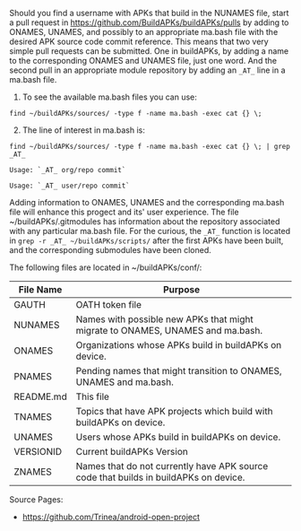 Should you find a username with APKs that build in the NUNAMES file, start a pull request in https://github.com/BuildAPKs/buildAPKs/pulls by adding to ONAMES, UNAMES, and possibly to an appropriate ma.bash file with the desired APK source code commit reference.  This means that two very simple pull requests can be submitted.  One in buildAPKs, by adding a name to the corresponding ONAMES and UNAMES file, just one word.  And the second pull in an appropriate module repository by adding an `_AT_` line in a ma.bash file. 

1) To see the available ma.bash files you can use: 
```
find ~/buildAPKs/sources/ -type f -name ma.bash -exec cat {} \;
```

2) The line of interest in ma.bash is: 
```
find ~/buildAPKs/sources/ -type f -name ma.bash -exec cat {} \; | grep _AT_
```

	Usage: `_AT_ org/repo commit`

	Usage: `_AT_ user/repo commit`


Adding information to ONAMES, UNAMES and the corresponding ma.bash file will enhance this progect and its' user experience.  The file ~/buildAPKs/.gitmodules has information about the repository associated with any particular ma.bash file.  For the curious, the `_AT_` function is located in `grep -r _AT_ ~/buildAPKs/scripts/` after the first APKs have been built, and the corresponding submodules have been cloned.


The following files are located in ~/buildAPKs/conf/:

| File Name | Purpose   |
| --------- | --------- |
| GAUTH     | OATH token file |
| NUNAMES   | Names with possible new APKs that might migrate to ONAMES, UNAMES and ma.bash. |
| ONAMES    | Organizations whose APKs build in buildAPKs on device. |
| PNAMES    | Pending names that might transition to ONAMES, UNAMES and ma.bash. |
| README.md | This file |
| TNAMES    | Topics that have APK projects which build with buildAPKs on device. |
| UNAMES    | Users whose APKs build in buildAPKs on device. |
| VERSIONID | Current buildAPKs Version |
| ZNAMES    | Names that do not currently have APK source code that builds in buildAPKs on device. |

Source Pages:
   * https://github.com/Trinea/android-open-project
<!-- README.md EOF -->
